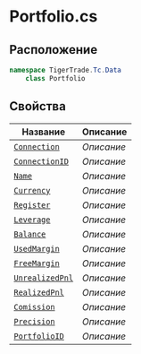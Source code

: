 
# Portfolio.cs
## Расположение
```csharp
namespace TigerTrade.Tc.Data  
    class Portfolio
```

## Свойства
| Название | Описание |
| --- | --- |
| [`Connection`](./Свойства/Connection.md) | *Описание* |
| [`ConnectionID`](./Свойства/ConnectionID.md) | *Описание* |
| [`Name`](./Свойства/Name.md) | *Описание* |
| [`Currency`](./Свойства/Currency.md) | *Описание* |
| [`Register`](./Свойства/Register.md) | *Описание* |
| [`Leverage`](./Свойства/Leverage.md) | *Описание* |
| [`Balance`](./Свойства/Balance.md) | *Описание* |
| [`UsedMargin`](./Свойства/UsedMargin.md) | *Описание* |
| [`FreeMargin`](./Свойства/FreeMargin.md) | *Описание* |
| [`UnrealizedPnl`](./Свойства/UnrealizedPnl.md) | *Описание* |
| [`RealizedPnl`](./Свойства/RealizedPnl.md) | *Описание* |
| [`Comission`](./Свойства/Comission.md) | *Описание* |
| [`Precision`](./Свойства/Precision.md) | *Описание* |
| [`PortfolioID`](./Свойства/PortfolioID.md) | *Описание* |
